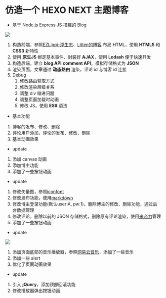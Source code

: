 # 仿造一个 HEXO NEXT 主题博客

- 基于 Node.js Express JS 搭建的 Blog

![](Crayoncyann.github.io/示例图/博客示例图.gif)

1. 构造前端，参照[EZLippi-浮生志](https://www.ezlippi.com)、[Litten的博客](http://litten.me/) 布局 HTML，使用 **HTML5** 和 **CSS3** 新特性
2. 使用 **原生JS** 绑定基本事件、封装好 **AJAX**，使用 **Lodash** 便于快速开发
3. 构造后端，建立 **blog API** **comment API**，模拟存储格式为 **JSON**
4. 渲染页面，文章通过 **动态路由** 渲染，评论 id 与博客 id 连接
5. Debug
    1. 修改路由获取方式
    2. 修改渲染层级关系
    3. 调整 div 缩进问题
    4. 调整页面加载时动画
    5. 修改 JS，使用 **ES6** 语法

- 基本功能

1. 博客的发布、修改、删除
2. 评论用户添加，评论的发布、修改、删除
3. 基本动画效果

- update

1. 添加 canvas 动画
2. 添加博主功能
3. 添加了一些按钮动画

- update

1. 修改矢量图，参照[iconfont](http://www.iconfont.cn/)
2. 修改发布功能，使用[markdown](http://www.jianshu.com/p/q81RER)
3. 修改博主登录功能(默认user:A, pw:1)，删除博主的修改、删除功能，通过后台数据管理
4. 修改评论，删除以前的 JSON 存储格式，删除原有评论渲染，使用[来必力](https://livere.com/)管理
5. 添加了一些按钮动画

- update

![](Crayoncyann.github.io/示例图/网页音乐播放器插件.gif)

1. 添加页面底部的音乐播放器，参照[网易云音乐](http://music.163.com/)，添加了一些音乐
2. 添加一些 alert
3. 优化了页面动画效果

- update

1. 引入 **jQuery**，添加顶部回滚功能
2. 修改播放器弹出按钮动画
